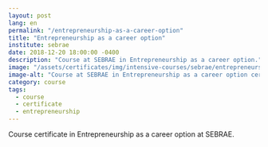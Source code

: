 ```yaml
---
layout: post
lang: en
permalink: "/entrepreneurship-as-a-career-option"
title: "Entrepreneurship as a career option"
institute: sebrae
date: 2018-12-20 18:00:00 -0400
description: "Course at SEBRAE in Entrepreneurship as a career option."
image: "/assets/certificates/img/intensive-courses/sebrae/entrepreneurship-as-a-career-option.jpg"
image-alt: "Course at SEBRAE in Entrepreneurship as a career option certificate."
category: course
tags:
  - course
  - certificate
  - entrepreneurship
---
```


Course certificate in Entrepreneurship as a career option at SEBRAE.
